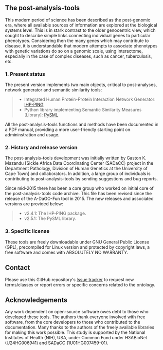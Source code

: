 The post-analysis-tools
-----------
This modern period of science has been described as the post-genomic era, where all available sources of information are explored at the biological systems level. This is in stark contrast to the older genocentric view, which sought to describe simple links connecting individual genes to particular phenotypes. Considering then the many genes which may contribute to disease, it is understandable that modern attempts to associate phenotypes with genetic variations do so on a genomic scale, using interactome, especially in the case of complex diseases, such as cancer, tuberculosis, etc.

### 1. Present status

The present version implements two main objects, critical to post-analyses, network generator and semantic similarity tools:
   > - Integrated Human Protein-Protein Interaction Network Generator: [IHP-PING](ihp-ping) 
   > - Python library implementing Semantic Similarity Measures \[Library\]: [PySML](pysml)
   >
   
All the post-analysis-tools functions and methods have been documented in a PDF manual, providing a more user-friendly starting point on admininstration and usage.

### 2. History and release version

The post-analysis-tools development was initially written by Gaston K. Mazandu \[Sickle Africa Data Coordinating Center (SADaCC) project in the Department Pathology, Division of Human Genetics at the University of Cape Town\] and collaborators. In addition, a large group of individuals is contributing to post-analysis-tools by sending suggestions and bug reports.

Since mid-2015 there has been a core group who worked on initial core of the post-analysis-tools code archive. This file has been revised since the release of the A-DaGO-Fun tool in 2015. The new releases and associated versions are provided below:
>- v2.4.1: The IHP-PING package.
>- v2.5.1: The PySML library.
>

### 3. Specific license
These tools are freely downloadable under GNU General Public License (GPL), precompiled for Linux version and protected by copyright laws, a free software and comes with ABSOLUTELY NO WARRANTY.


Contact
----
Please use this GitHub repository's [Issue tracker](https://github.com/hiodev/hio-ontology/issues) to request new terms/classes or report errors or specific concerns related to the ontology.

Acknowledgements
-------
Any work dependent on open-source software owes debt to those who developed these tools. The authors thank everyone involved with free software, from the core developers to those who contributed to the documentation. Many thanks to the authors of the freely available libraries for making this work possible. This study is supported by the National Institutes of Health (NIH), USA, under Common Fund under H3ABioNet (U24HG006941) and SADaCC (1U01HG007459-01).
